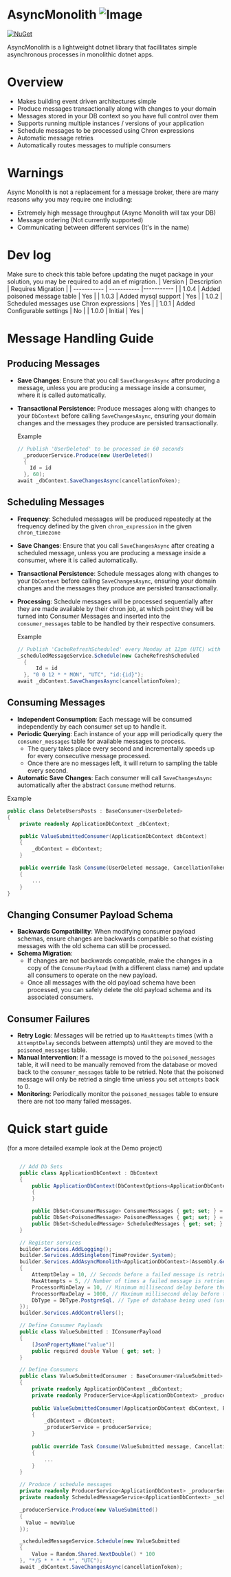 # AsyncMonolith ![Image](AsyncMonolith/logo.png)
[![NuGet](https://img.shields.io/nuget/v/AsyncMonolith)](https://www.nuget.org/packages/AsyncMonolith)

AsyncMonolith is a lightweight dotnet library that facillitates simple asynchronous processes in monolithic dotnet apps.

# Overview

- Makes building event driven architectures simple
- Produce messages transactionally along with changes to your domain
- Messages stored in your DB context so you have full control over them
- Supports running multiple instances / versions of your application
- Schedule messages to be processed using Chron expressions
- Automatic message retries
- Automatically routes messages to multiple consumers

# Warnings

Async Monolith is not a replacement for a message broker, there are many reasons why you may require one including:
- Extremely high message throughput (Async Monolith will tax your DB)
- Message ordering (Not currently supported)
- Communicating between different services (It's in the name)

# Dev log

Make sure to check this table before updating the nuget package in your solution, you may be required to add an ef migration.
| Version      | Description | Requires Migration |
| ----------- | ----------- |----------- |
| 1.0.4      | Added poisoned message table   | Yes |
| 1.0.3      | Added mysql support   | Yes |
| 1.0.2      | Scheduled messages use Chron expressions   | Yes |
| 1.0.1      | Added Configurable settings    | No |
| 1.0.0      | Initial   | Yes |

# Message Handling Guide

## Producing Messages

- **Save Changes**: Ensure that you call `SaveChangesAsync` after producing a message, unless you are producing a message inside a consumer, where it is called automatically.
- **Transactional Persistence**: Produce messages along with changes to your `DbContext` before calling `SaveChangesAsync`, ensuring your domain changes and the messages they produce are persisted transactionally.

  Example
  ```csharp
  // Publish 'UserDeleted' to be processed in 60 seconds
    _producerService.Produce(new UserDeleted()
    {
      Id = id
    }, 60);
  await _dbContext.SaveChangesAsync(cancellationToken);
  ```
  
## Scheduling Messages

- **Frequency**: Scheduled messages will be produced repeatedly at the frequency defined by the given `chron_expression` in the given `chron_timezone`
- **Save Changes**: Ensure that you call `SaveChangesAsync` after creating a scheduled message, unless you are producing a message inside a consumer, where it is called automatically.
- **Transactional Persistence**: Schedule messages along with changes to your `DbContext` before calling `SaveChangesAsync`, ensuring your domain changes and the messages they produce are persisted transactionally.
- **Processing**: Schedule messages will be processed sequentially after they are made available by their chron job, at which point they will be turned into Consumer Messages and inserted into the `consumer_messages` table to be handled by their respective consumers.

  Example
  ```csharp
  // Publish 'CacheRefreshScheduled' every Monday at 12pm (UTC) with a tag that can be used to modify / delete related scheduled messages.
  _scheduledMessageService.Schedule(new CacheRefreshScheduled
    {
        Id = id
    }, "0 0 12 * * MON", "UTC", "id:{id}");
  await _dbContext.SaveChangesAsync(cancellationToken);
  ```
## Consuming Messages

- **Independent Consumption**: Each message will be consumed independently by each consumer set up to handle it.
- **Periodic Querying**: Each instance of your app will periodically query the `consumer_messages` table for available messages to process.
  - The query takes place every second and incrementally speeds up for every consecutive message processed.
  - Once there are no messages left, it will return to sampling the table every second.
- **Automatic Save Changes**: Each consumer will call `SaveChangesAsync` automatically after the abstract `Consume` method returns.

Example
```csharp
public class DeleteUsersPosts : BaseConsumer<UserDeleted>
{
    private readonly ApplicationDbContext _dbContext;

    public ValueSubmittedConsumer(ApplicationDbContext dbContext)
    {
        _dbContext = dbContext;
    }

    public override Task Consume(UserDeleted message, CancellationToken cancellationToken)
    {
        ...
    }
}
```
## Changing Consumer Payload Schema

- **Backwards Compatibility**: When modifying consumer payload schemas, ensure changes are backwards compatible so that existing messages with the old schema can still be processed.
- **Schema Migration**:
  - If changes are not backwards compatible, make the changes in a copy of the `ConsumerPayload` (with a different class name) and update all consumers to operate on the new payload.
  - Once all messages with the old payload schema have been processed, you can safely delete the old payload schema and its associated consumers.

## Consumer Failures

- **Retry Logic**: Messages will be retried up to `MaxAttempts` times (with a `AttemptDelay` seconds between attempts) until they are moved to the `poisoned_messages` table.
- **Manual Intervention**: If a message is moved to the `poisoned_messages` table, it will need to be manually removed from the database or moved back to the `consumer_messages` table to be retried. Note that the poisoned message will only be retried a single time unless you set `attempts` back to 0.
- **Monitoring**: Periodically monitor the `poisoned_messages` table to ensure there are not too many failed messages.

# Quick start guide 
(for a more detailed example look at the Demo project)

```csharp

    // Add Db Sets
    public class ApplicationDbContext : DbContext
    {
        public ApplicationDbContext(DbContextOptions<ApplicationDbContext> options) : base(options)
        {
        }

        public DbSet<ConsumerMessage> ConsumerMessages { get; set; } = default!;
        public DbSet<PoisonedMessage> PoisonedMessages { get; set; } = default!;
        public DbSet<ScheduledMessage> ScheduledMessages { get; set; } = default!;
    }

    // Register services
    builder.Services.AddLogging();
    builder.Services.AddSingleton(TimeProvider.System);
    builder.Services.AddAsyncMonolith<ApplicationDbContext>(Assembly.GetExecutingAssembly(), new AsyncMonolithSettings()
    {
        AttemptDelay = 10, // Seconds before a failed message is retried
        MaxAttempts = 5, // Number of times a failed message is retried 
        ProcessorMinDelay = 10, // Minimum millisecond delay before the next message is processed
        ProcessorMaxDelay = 1000, // Maximum millisecond delay before the next message is processed
        DbType = DbType.PostgreSql, // Type of database being used (use DbType.Ef if not supported)
    });
    builder.Services.AddControllers();

    // Define Consumer Payloads
    public class ValueSubmitted : IConsumerPayload
    {
        [JsonPropertyName("value")]
        public required double Value { get; set; }
    }

    // Define Consumers
    public class ValueSubmittedConsumer : BaseConsumer<ValueSubmitted>
    {
        private readonly ApplicationDbContext _dbContext;
        private readonly ProducerService<ApplicationDbContext> _producerService;
    
        public ValueSubmittedConsumer(ApplicationDbContext dbContext, ProducerService<ApplicationDbContext> producerService)
        {
            _dbContext = dbContext;
            _producerService = producerService;
        }
    
        public override Task Consume(ValueSubmitted message, CancellationToken cancellationToken)
        {
            ...
        }
    }

    // Produce / schedule messages
    private readonly ProducerService<ApplicationDbContext> _producerService;
    private readonly ScheduledMessageService<ApplicationDbContext> _scheduledMessageService;

    _producerService.Produce(new ValueSubmitted()
    {
      Value = newValue
    });

    _scheduledMessageService.Schedule(new ValueSubmitted
    {
        Value = Random.Shared.NextDouble() * 100
    }, "*/5 * * * * *", "UTC");
    await _dbContext.SaveChangesAsync(cancellationToken);
```
